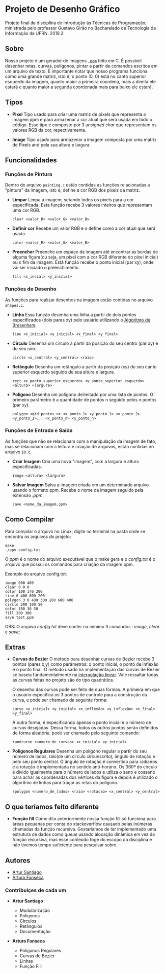 # Projeto de Desenho Gráfico
Projeto final da disciplina de Introdução às Técnicas de Programação, ministrada pelo professor Gustavo Girão no Bacharelado de Tecnologia da Informação da UFRN. 2019.2.

## Sobre
Nosso projeto é um gerador de imagens <a href="http://netpbm.sourceforge.net/doc/ppm.html">`.ppm`</a> feito em C. É possível desenhar retas, curvas, polígonos, pintar a partir de comandos escritos em um arquivo de texto.
É importante notar que nosso programa funciona como uma grande matriz, isto é, o ponto (0, 0) está no canto superior esquerdo da imagem, quanto maior a primeira coordena, mais a direita ele estará e quanto maior a segunda coordenada mais para baixo ele estará.

## Tipos
 * **Pixel** Tipo usado para criar uma matriz de pixels que representa a imagem ppm e para armazenar a cor atual que será usada em todo o código. Esse tipo é composto por 3 *unsigned char* que representam os valores RGB da cor, repectivamente.

 * **Image** Tipo usado para armazenar a imagem composta por uma matriz de Pixels and pela sua altura e largura.
 
## Funcionalidades
### Funções de Pintura
Dentro do arquivo `painting.c` estão contidas as funções relacionadas a "pintura" da imagem, isto é, define a cor RGB dos pixels da matriz.

* **Limpar** Limpa a imagem, setando todos os pixels para a cor especificada. Esta função recebe 3 valores inteiros que representam uma cor RGB.

   `clear <valor_R> <valor_G> <valor_B>`

* **Definir cor** Recebe um valor RGB e o define como a cor atual que será usada.

   `color <valor_R> <valor_G> <valor_B>`

* **Preencher** Preenche um espaço da imagem até encontrar as bordas de alguma figura(ou seja, um pixel com a cor RGB diferente do pixel inicial) ou o fim da imagem. Está função recebe o ponto inicial (par xy), onde vai ser iniciado o preenchimento.

   `fill <x_incial> <y_inicial>`

### Funções de Desenho
As funções para realizar desenhos na imagem estão contidas no arquivo `shapes.c`.

* **Linha** Essa função desenha uma linha a partir de dois pontos específicados (dois pares xy) pelo usuário utilizando o <a href="https://www.cs.helsinki.fi/group/goa/mallinnus/lines/bresenh.html">Algoritmo de Bresenham</a>.

   `line <x_inicial> <y_inicial> <x_final> <y_final>`

* **Círculo** Desenha um círculo a partir da posição do seu centro (par xy) e do seu raio.

   `circle <x_central> <y_central> <raio>`

* **Retângulo** Desenha um retângulo a partir da posição (xy) do seu canto superior esquerdo seguido de sua altura e largura.

   `rect <x_ponto_superior_esquerdo> <y_ponto_superior_esquerdo> <altura> <largura>`
   
* **Polígono** Desenha um polígono delimitado por uma lista de pontos. O primeiro parâmetro é a quantidade de pontos n seguido pelos n pontos (par xy).

   `polygon <qtd_pontos_n> <x_ponto_1> <y_ponto_1> <x_ponto_2> <y_ponto_2>... <x_ponto_n> <y_ponto_n>`

### Funções de Entrada e Saída
As funções que não se relacionam com a manipulação da imagem de fato, mas se relacionam com a leitura e criação de arquivos, estão contidas no arquivo `IO.c`.

* **Criar Imagem** Cria uma nova "imagem", com a largura e altura especificadas.

   `image <altura> <largura>`
   
* **Salvar Imagem** Salva a imagem criada em um determinado arquivo usando o formato ppm. Recebe o nome da imagem seguido pela extensão *.ppm*.

   `save <nome_da_imagem.ppm>`

## Como Compilar
Para compilar o arquivo no Linux, digite no terminal na pasta onde se encontra os arquivos do projeto:
```
make
./ppm config.txt
```
O *ppm* é o nome do arquivo executável que o make gera e o *config.txt* é o arquivo que possui os comandos para criação da imagem ppm.

Exemplo do arquivo config.txt:
```
image 600 400
clear 0 0 0
color 100 170 200
line 0 400 600 200
polygon 3 0 400 300 200 600 400
circle 200 100 50
color 180 30 50
fill 300 300
save test.ppm
```
OBS: O arquivo *config.txt* deve conter no mínimo 3 comandos : *image*, *clear* e *save*;

## Extras

* **Curvas de Bezier** O método para desenhar curvas de Bezier recebe 3 pontos (pares x,y) como parâmetros: o ponto inicial, o ponto de inflexão e o ponto final. 
   O método usado na implementação das curvas de Bezier se baseia fundamentalmente na <a href="https://www.youtube.com/watch?v=mAi2-LTC2CA">interpolação linear</a>. Vale ressaltar todas as curvas feitas no projeto são do tipo quadrática.
   
   O desenho das curvas pode ser feito de duas formas. A primeira em que o usuário especifica os 3 pontos de controle para a construção da curva, e pode ser chamado da seguinte forma:
  
   `curve <x_inicial> <y_inicial> <x_inflexão> <y_inflexão> <x_final> <y_final>`
  
   A outra forma, é especificando apenas o ponto inicial e o número de curvas desejadas. Dessa forma, todos os outros pontos serão definidos de forma aleatória, pode ser chamado pelo seguinte comando:
  
   `randcurve <numero_de_curvas> <x_inicial> <y_inicial>`

* **Polígonos Regulares** Desenha um polígono regular a partir do seu número de lados, raio(de um círculo circunscrito), ângulo de rotação e pelo seu ponto central. O ângulo de rotação é convertido para radianos e a rotação é implementada no sentido anti-horário. Os 360º do círculo é divido igualmente para o número de lados e utiliza o seno e cosseno para achar as coordenadas dos vértices da figura e depois é utilizado o algorítmo de linhas para traçar as retas do polígono.

   `rpolygon <numero_de_lados> <raio> <rotacao> <x_central> <y_central>`

## O que teríamos feito diferente

* **Função fill** Como dito anteriormente nossa função fill só funciona para áreas pequenas por conta do stackoverflow causado pelas inúmeras chamadas da função recursiva. Gostaríamos de ter implementado uma estrutura de dados como *queue* usando alocação dinâmica em vez da função recursiva, mas esse conteúdo foge do escopo da disciplina e não tivemos tempo suficiente para pesquisar sobre.  

## Autores
* <a href="https://github.com/artursantiago">Artur Santiago</a>
* <a href="https://github.com/arturo32">Arturo Fonseca</a>

### Contribuiçes de cada um

* **Artur Santiago**
  * Modularização
  * Polígonos
  * Círculos
  * Retângulos
  * Documentação

* **Arturo Fonseca**
  * Polígonos Regulares
  * Curvas de Bezier
  * Linhas
  * Função Fill
